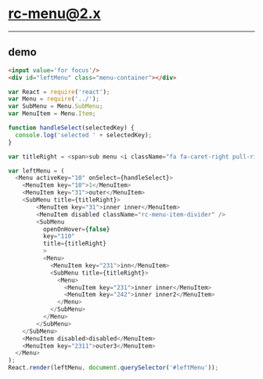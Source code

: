 # rc-menu@2.x
---

## demo

<link href="../assets/index.css" rel="stylesheet" />
<link href="./index.css" rel="stylesheet" />

<style>
.menu-container{
  margin: 20px 40px;
  width: 170px;
}
</style>

````html
<input value='for focus'/>
<div id="leftMenu" class="menu-container"></div>

````

````js
var React = require('react');
var Menu = require('../');
var SubMenu = Menu.SubMenu;
var MenuItem = Menu.Item;

function handleSelect(selectedKey) {
  console.log('selected ' + selectedKey);
}

var titleRight = <span>sub menu <i className="fa fa-caret-right pull-right"></i></span>;

var leftMenu = (
  <Menu activeKey="10" onSelect={handleSelect}>
    <MenuItem key="10">1</MenuItem>
    <MenuItem key="31">outer</MenuItem>
    <SubMenu title={titleRight}>
        <MenuItem key="31">inner inner</MenuItem>
        <MenuItem disabled className="rc-menu-item-divider" />
        <SubMenu
          openOnHover={false}
          key="110"
          title={titleRight}
          >
          <Menu>
            <MenuItem key="231">inn</MenuItem>
            <SubMenu title={titleRight}>
              <Menu>
                <MenuItem key="231">inner inner</MenuItem>
                <MenuItem key="242">inner inner2</MenuItem>
              </Menu>
            </SubMenu>
          </Menu>
        </SubMenu>
    </SubMenu>
    <MenuItem disabled>disabled</MenuItem>
    <MenuItem key="2311">outer3</MenuItem>
  </Menu>
);
React.render(leftMenu, document.querySelector('#leftMenu'));
````